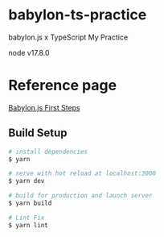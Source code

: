 # babylon-ts-practice

babylon.js x TypeScript My Practice

node v17.8.0

# Reference page

[Babylon.js First Steps](https://doc.babylonjs.com/babylon101/first)

## Build Setup

```bash
# install dependencies
$ yarn

# serve with hot reload at localhost:3000
$ yarn dev

# build for production and launch server
$ yarn build

# Lint Fix
$ yarn lint

```
